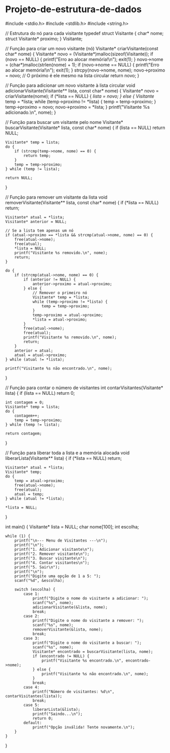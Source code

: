 # Projeto-de-estrutura-de-dados

#include <stdio.h>
#include <stdlib.h>
#include <string.h>

// Estrutura do nó para  cada visitante
typedef struct Visitante {
    char* nome;
    struct Visitante* proximo;
} Visitante;

// Função para criar um novo visitante (nó)
Visitante* criarVisitante(const char* nome) {
    Visitante* novo = (Visitante*)malloc(sizeof(Visitante));
    if (novo == NULL) {
        printf("Erro ao alocar memória!\n");
        exit(1);
    }
    novo->nome = (char*)malloc(strlen(nome) + 1);
    if (novo->nome == NULL) {
        printf("Erro ao alocar memória!\n");
        exit(1);
    }
    strcpy(novo->nome, nome);
    novo->proximo = novo;  // O próximo é ele mesmo na lista circular
    return novo;
}

// Função para adicionar um novo visitante à lista circular
void adicionarVisitante(Visitante** lista, const char* nome) {
    Visitante* novo = criarVisitante(nome);
    if (*lista == NULL) {
        *lista = novo;
    } else {
        Visitante* temp = *lista;
        while (temp->proximo != *lista) {
            temp = temp->proximo;
        }
        temp->proximo = novo;
        novo->proximo = *lista;
    }
    printf("Visitante %s adicionado.\n", nome);
}

// Função para buscar um visitante pelo nome
Visitante* buscarVisitante(Visitante* lista, const char* nome) {
    if (lista == NULL) return NULL;

    Visitante* temp = lista;
    do {
        if (strcmp(temp->nome, nome) == 0) {
            return temp;
        }
        temp = temp->proximo;
    } while (temp != lista);

    return NULL;
}

// Função para remover um visitante da lista
void removerVisitante(Visitante** lista, const char* nome) {
    if (*lista == NULL) return;

    Visitante* atual = *lista;
    Visitante* anterior = NULL;

    // Se a lista tem apenas um nó
    if (atual->proximo == *lista && strcmp(atual->nome, nome) == 0) {
        free(atual->nome);
        free(atual);
        *lista = NULL;
        printf("Visitante %s removido.\n", nome);
        return;
    }

    do {
        if (strcmp(atual->nome, nome) == 0) {
            if (anterior != NULL) {
                anterior->proximo = atual->proximo;
            } else {
                // Remover o primeiro nó
                Visitante* temp = *lista;
                while (temp->proximo != *lista) {
                    temp = temp->proximo;
                }
                temp->proximo = atual->proximo;
                *lista = atual->proximo;
            }
            free(atual->nome);
            free(atual);
            printf("Visitante %s removido.\n", nome);
            return;
        }
        anterior = atual;
        atual = atual->proximo;
    } while (atual != *lista);

    printf("Visitante %s não encontrado.\n", nome);
}

// Função para contar o número de visitantes
int contarVisitantes(Visitante* lista) {
    if (lista == NULL) return 0;

    int contagem = 0;
    Visitante* temp = lista;
    do {
        contagem++;
        temp = temp->proximo;
    } while (temp != lista);

    return contagem;
}

// Função para liberar toda a lista e a memória alocada
void liberarLista(Visitante** lista) {
    if (*lista == NULL) return;

    Visitante* atual = *lista;
    Visitante* temp;
    do {
        temp = atual->proximo;
        free(atual->nome);
        free(atual);
        atual = temp;
    } while (atual != *lista);

    *lista = NULL;
}

int main() {
    Visitante* lista = NULL;
    char nome[100];
    int escolha;

    while (1) {
        printf("\n--- Menu de Visitantes ---\n");
        printf("\n");
        printf("1. Adicionar visitante\n");
        printf("2. Remover visitante\n");
        printf("3. Buscar visitante\n");
        printf("4. Contar visitantes\n");
        printf("5. Sair\n");
        printf("\n");
        printf("Digite uma opção de 1 a 5: ");
        scanf("%d", &escolha);

        switch (escolha) {
            case 1:
                printf("Digite o nome do visitante a adicionar: ");
                scanf("%s", nome);
                adicionarVisitante(&lista, nome);
                break;
            case 2:
                printf("Digite o nome do visitante a remover: ");
                scanf("%s", nome);
                removerVisitante(&lista, nome);
                break;
            case 3:
                printf("Digite o nome do visitante a buscar: ");
                scanf("%s", nome);
                Visitante* encontrado = buscarVisitante(lista, nome);
                if (encontrado != NULL) {
                    printf("Visitante %s encontrado.\n", encontrado->nome);
                } else {
                    printf("Visitante %s não encontrado.\n", nome);
                }
                break;
            case 4:
                printf("Número de visitantes: %d\n", contarVisitantes(lista));
                break;
            case 5:
                liberarLista(&lista);
                printf("Saindo...\n");
                return 0;
            default:
                printf("Opção inválida! Tente novamente.\n");
        }
    }
}
